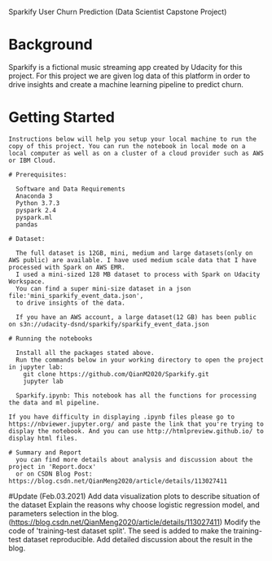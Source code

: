 Sparkify User Churn Prediction
  (Data Scientist Capstone Project)

# Background

  Sparkify is a fictional music streaming app created by Udacity for this project.
   For this project we are given log data of this platform in order to drive insights and create a machine learning pipeline to predict churn.



# Getting Started
    Instructions below will help you setup your local machine to run the copy of this project. You can run the notebook in local mode on a local computer as well as on a cluster of a cloud provider such as AWS or IBM Cloud.

    # Prerequisites:

      Software and Data Requirements
      Anaconda 3
      Python 3.7.3
      pyspark 2.4
      pyspark.ml
      pandas

    # Dataset:

      The full dataset is 12GB, mini, medium and large datasets(only on AWS public) are available. I have used medium scale data that I have processed with Spark on AWS EMR.
      I used a mini-sized 128 MB dataset to process with Spark on Udacity Workspace.
      You can find a super mini-size dataset in a json file:'mini_sparkify_event_data.json',
      to drive insights of the data.

      If you have an AWS account, a large dataset(12 GB) has been public on s3n://udacity-dsnd/sparkify/sparkify_event_data.json

    # Running the notebooks

      Install all the packages stated above.
      Run the commands below in your working directory to open the project in jupyter lab:
        git clone https://github.com/QianM2020/Sparkify.git
        jupyter lab

      Sparkify.ipynb: This notebook has all the functions for processing the data and ml pipeline.

    If you have difficulty in displaying .ipynb files please go to https://nbviewer.jupyter.org/ and paste the link that you're trying to display the notebook. And you can use http://htmlpreview.github.io/ to display html files.

    # Summary and Report
      you can find more details about analysis and discussion about the project in 'Report.docx'
      or on CSDN Blog Post: https://blog.csdn.net/QianMeng2020/article/details/113027411

#Update (Feb.03.2021)
	Add data visualization plots to describe situation of the dataset
	Explain the reasons why choose logistic regression model, and parameters selection in the blog.(https://blog.csdn.net/QianMeng2020/article/details/113027411)
	Modify the code of 'training-test dataset split'. The seed is added to make the training-test dataset reproducible.
	Add detailed discussion about the result in the blog.